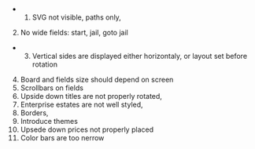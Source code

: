 + 1. SVG not visible, paths only,
2. No wide fields: start, jail, goto jail
+ 3. Vertical sides are displayed either horizontaly, or layout set before rotation
4. Board and fields size should depend on screen
5. Scrollbars on fields
6. Upside down titles are not properly rotated,
7. Enterprise estates are not well styled,
8. Borders,
9. Introduce themes
10. Upsede down prices not properly placed
11. Color bars are too nerrow
